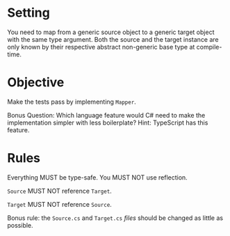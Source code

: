 # Setting

You need to map from a generic source object to a generic target object with the same type argument. 
Both the source and the target instance are only known by their respective abstract non-generic base type at compile-time.

# Objective

Make the tests pass by implementing `Mapper`.

Bonus Question:
Which language feature would C# need to make the implementation simpler with less boilerplate? Hint: TypeScript has this feature.

# Rules

Everything MUST be type-safe.
You MUST NOT use reflection.

`Source` MUST NOT reference `Target`.

`Target` MUST NOT reference `Source`.

Bonus rule: the `Source.cs` and `Target.cs` _files_ should be changed as little as possible.